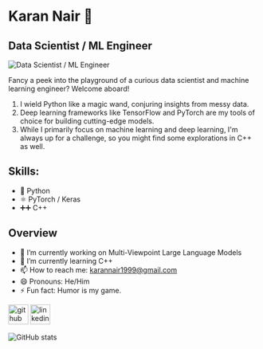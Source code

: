 # Karan Nair 👋
## Data Scientist / ML Engineer
![Data Scientist / ML Engineer](https://media.licdn.com/dms/image/D4E16AQGY0NFEW2biTQ/profile-displaybackgroundimage-shrink_350_1400/0/1714575288012?e=1720051200&v=beta&t=716m1S_ERlX1tz3BB4Lut9hosDPArYBfL7ezFN_h5PU)

Fancy a peek into the playground of a curious data scientist and machine learning engineer? Welcome aboard!
1. I wield Python like a magic wand, conjuring insights from messy data. 
2. Deep learning frameworks like TensorFlow and PyTorch are my tools of choice for building cutting-edge models.
3. While I primarily focus on machine learning and deep learning, I'm always up for a challenge, so you might find some explorations in C++ as well.

## Skills: 
* 🐍 Python
* ⚛️ PyTorch / Keras
* ➕➕ C++

## Overview
- 🔭 I’m currently working on Multi-Viewpoint Large Language Models 
- 🌱 I’m currently learning C++ 
- 📫 How to reach me: karannair1999@gmail.com 
- 😄 Pronouns: He/Him 
- ⚡ Fun fact: Humor is my game. 


[<img src='https://cdn.jsdelivr.net/npm/simple-icons@3.0.1/icons/github.svg' alt='github' height='40'>](https://github.com/KNclusive)  [<img src='https://cdn.jsdelivr.net/npm/simple-icons@3.0.1/icons/linkedin.svg' alt='linkedin' height='40'>](https://www.linkedin.com/in/karannair99/)  

![GitHub stats](https://github-readme-stats.vercel.app/api?username=KNclusive&show_icons=true)
